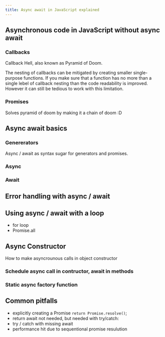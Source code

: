 ```yaml
---
title: Async await in JavaScript explained
---
```


## Asynchronous code in JavaScript without async await

### Callbacks

Callback Hell, also known as Pyramid of Doom.

<!-- callback hell example -->

The nesting of callbacks can be mitigated by creating smaller single-purpose functions. If you make sure that a function has no more than a single lebel of callback nesting than the code readability is improved. However it can still be tedious to work with this limitation.

<!-- callback hell mitigated example -->


### Promises

Solves pyramid of doom by making it a chain of doom :D

<!-- Example of error handling using callbacks vs Promises -->

## Async await basics

### Genererators

Async / await as syntax sugar for generators and promises.

<!-- Example of previous code using generators -->

### Async

### Await

<!-- Example of previous generators code using async / await -->

## Error handling with async / await

## Using async / await with a loop
- for loop
- Promise.all

## Async Constructor
How to make asyncrounous calls in object constructor

### Schedule async call in contructor, await in methods


### Static async factory function


## Common pitfalls
- explicitly creating a Promise `return Promise.resolve()`;
- return await not needed, but needed with try/catch:
- try / catch with missing await
- performance hit due to sequentional promise resulution
